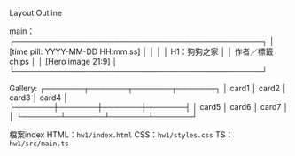 
Layout Outline

main：
┌─────────────────────────────────────────────┐
│ [time pill: YYYY-MM-DD HH:mm:ss]           │
│                                             │
│ H1：狗狗之家                               │
│ 作者／標籤 chips                            │
│ [Hero image 21:9]                           │
└─────────────────────────────────────────────┘

Gallery:
┌───────┬───────┬───────┬───────┐
│ card1 │ card2 │ card3 │ card4 │  
├───────┼───────┼───────┼───────┤
│ card5 │ card6 │ card7 │       │
└───────┴───────┴───────┴───────┘

檔案index
HTML：`hw1/index.html`
CSS：`hw1/styles.css`
TS：`hw1/src/main.ts`

